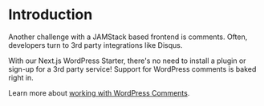 # Introduction

Another challenge with a JAMStack based frontend is comments. Often, developers turn to 3rd party integrations like Disqus.

With our Next.js WordPress Starter, there's no need to install a plugin or sign-up for a 3rd party service! Support for WordPress comments is baked right in.

Learn more about [working with WordPress Comments](https://github.com/WebDevStudios/nextjs-wordpress-starter/wiki/wordpress-comments).

